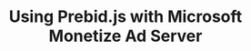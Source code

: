 ---
layout: example
title: Using Prebid.js with Microsoft Monetize Ad Server
description: Using Prebid.js with Microsoft Monetize Ad Server

sidebarType: 1

about:
- This example shows how to use Prebid.js with Micosoft Monetize Ad Server.
- See the <a href="https://docs.xandr.com/bundle/seller-tag/page/seller-tag/seller-tag.html">Seller Tag (AST)</a> documentation for more information.
- To configure the Seller Tag to use SafeFrames, refer to the <a href="https://docs.xandr.com/bundle/seller-tag/page/seller-tag/safeframe-api-reference.html">SafeFrame API Reference</a>.

jsfiddle_link: jsfiddle.net/Prebid_Examples/tr1djf9e/embedded/html,result
code_height: 2404
---
